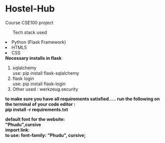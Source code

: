 <!-- @format -->

# Hostel-Hub

Course CSE100 project <br>

<ul>Tech stack used</ul>
<li>Python (Flask Framework)</li>
  <li>HTML5</li>
  <li>CSS</li>
</ul>
<b>Necessary installs in flask</b>
<ol type='1'>
  <li>sqlalchemy</li> 
  use: pip install flask-sqlalchemy  
  <li>flask login</li>
  use: pip install flask-login 
  <li> Other used : werkzeug.security </li>
</ol>
<b> to make sure you have all requirements satisfied..... run the following on the terminal of your code editor : <b> <br>
  pip install -r requirements.txt

<b>default font for the website: <b>
<br> "Phudu",cursive
<br>import link: <link
      href="https://fonts.googleapis.com/css2?family=Open+Sans:wght@300&family=Phudu:wght@600&display=swap"
      rel="stylesheet"
    />
<br>to use: font-family: "Phudu", cursive;

